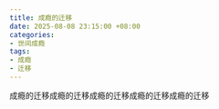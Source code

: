 ```yaml
---
title: 成瘾的迁移
date: 2025-08-08 23:15:00 +08:00
categories:
- 世间成瘾
tags:
- 成瘾
- 迁移
---
```


成瘾的迁移成瘾的迁移成瘾的迁移成瘾的迁移成瘾的迁移